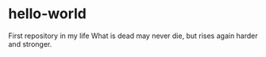 # hello-world
First repository in my life
What is dead may never die, but rises again harder and stronger.
